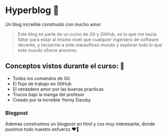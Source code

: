 # Hyperblog 📱
Un blog increible construido con mucho amor
> Este blog es parte de un curso de Git y GitHub, es lo que me hacia faltar para estar al mismo nivel que cualquier ingeniero de software decente, y lanzarme a este maravilloso mundo y explorar todo lo que este mundo ofrece
> anonimo

## Conceptos vistos durante el curso: 💙
* Todos los comandos de Git
* El flujo de trabajo en GitHub
* El verdadero amor por las buenas practicas
* Trucos bajo la manga del profesor
* Creado por la increible Yenny Daruby

### Blogpost
Ademas construimos un blogpost en html y css muy interesante, donde pusimos todo nuestro esfuerzo ❤️‍🔥
